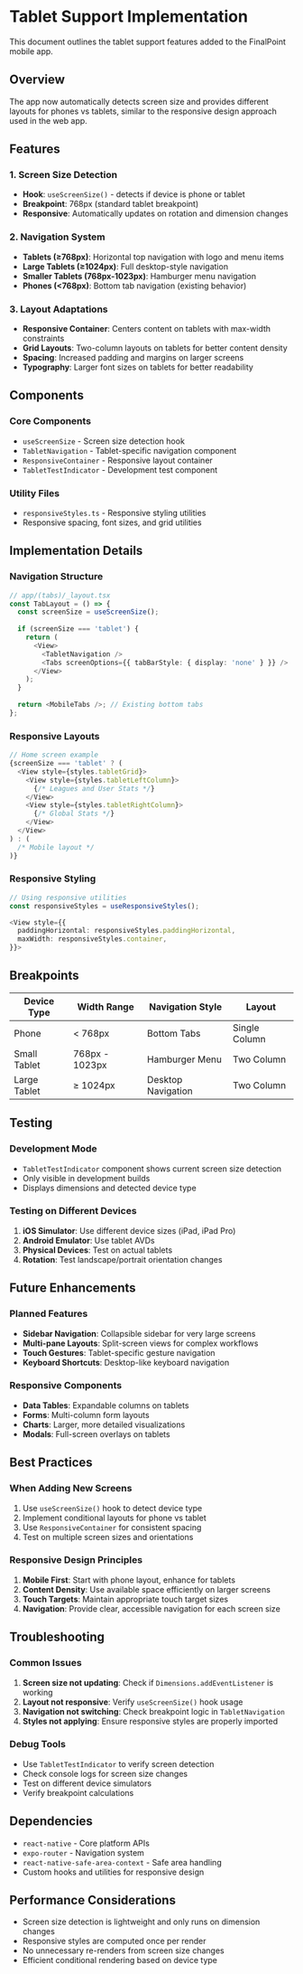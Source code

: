 # Tablet Support Implementation

This document outlines the tablet support features added to the FinalPoint mobile app.

## Overview

The app now automatically detects screen size and provides different layouts for phones vs tablets, similar to the responsive design approach used in the web app.

## Features

### 1. Screen Size Detection
- **Hook**: `useScreenSize()` - detects if device is phone or tablet
- **Breakpoint**: 768px (standard tablet breakpoint)
- **Responsive**: Automatically updates on rotation and dimension changes

### 2. Navigation System
- **Tablets (≥768px)**: Horizontal top navigation with logo and menu items
- **Large Tablets (≥1024px)**: Full desktop-style navigation
- **Smaller Tablets (768px-1023px)**: Hamburger menu navigation
- **Phones (<768px)**: Bottom tab navigation (existing behavior)

### 3. Layout Adaptations
- **Responsive Container**: Centers content on tablets with max-width constraints
- **Grid Layouts**: Two-column layouts on tablets for better content density
- **Spacing**: Increased padding and margins on larger screens
- **Typography**: Larger font sizes on tablets for better readability

## Components

### Core Components
- `useScreenSize` - Screen size detection hook
- `TabletNavigation` - Tablet-specific navigation component
- `ResponsiveContainer` - Responsive layout container
- `TabletTestIndicator` - Development test component

### Utility Files
- `responsiveStyles.ts` - Responsive styling utilities
- Responsive spacing, font sizes, and grid utilities

## Implementation Details

### Navigation Structure
```typescript
// app/(tabs)/_layout.tsx
const TabLayout = () => {
  const screenSize = useScreenSize();
  
  if (screenSize === 'tablet') {
    return (
      <View>
        <TabletNavigation />
        <Tabs screenOptions={{ tabBarStyle: { display: 'none' } }} />
      </View>
    );
  }
  
  return <MobileTabs />; // Existing bottom tabs
};
```

### Responsive Layouts
```typescript
// Home screen example
{screenSize === 'tablet' ? (
  <View style={styles.tabletGrid}>
    <View style={styles.tabletLeftColumn}>
      {/* Leagues and User Stats */}
    </View>
    <View style={styles.tabletRightColumn}>
      {/* Global Stats */}
    </View>
  </View>
) : (
  /* Mobile layout */
)}
```

### Responsive Styling
```typescript
// Using responsive utilities
const responsiveStyles = useResponsiveStyles();

<View style={{
  paddingHorizontal: responsiveStyles.paddingHorizontal,
  maxWidth: responsiveStyles.container,
}}>
```

## Breakpoints

| Device Type | Width Range | Navigation Style | Layout |
|-------------|-------------|------------------|---------|
| Phone | < 768px | Bottom Tabs | Single Column |
| Small Tablet | 768px - 1023px | Hamburger Menu | Two Column |
| Large Tablet | ≥ 1024px | Desktop Navigation | Two Column |

## Testing

### Development Mode
- `TabletTestIndicator` component shows current screen size detection
- Only visible in development builds
- Displays dimensions and detected device type

### Testing on Different Devices
1. **iOS Simulator**: Use different device sizes (iPad, iPad Pro)
2. **Android Emulator**: Use tablet AVDs
3. **Physical Devices**: Test on actual tablets
4. **Rotation**: Test landscape/portrait orientation changes

## Future Enhancements

### Planned Features
- **Sidebar Navigation**: Collapsible sidebar for very large screens
- **Multi-pane Layouts**: Split-screen views for complex workflows
- **Touch Gestures**: Tablet-specific gesture navigation
- **Keyboard Shortcuts**: Desktop-like keyboard navigation

### Responsive Components
- **Data Tables**: Expandable columns on tablets
- **Forms**: Multi-column form layouts
- **Charts**: Larger, more detailed visualizations
- **Modals**: Full-screen overlays on tablets

## Best Practices

### When Adding New Screens
1. Use `useScreenSize()` hook to detect device type
2. Implement conditional layouts for phone vs tablet
3. Use `ResponsiveContainer` for consistent spacing
4. Test on multiple screen sizes and orientations

### Responsive Design Principles
1. **Mobile First**: Start with phone layout, enhance for tablets
2. **Content Density**: Use available space efficiently on larger screens
3. **Touch Targets**: Maintain appropriate touch target sizes
4. **Navigation**: Provide clear, accessible navigation for each screen size

## Troubleshooting

### Common Issues
1. **Screen size not updating**: Check if `Dimensions.addEventListener` is working
2. **Layout not responsive**: Verify `useScreenSize()` hook usage
3. **Navigation not switching**: Check breakpoint logic in `TabletNavigation`
4. **Styles not applying**: Ensure responsive styles are properly imported

### Debug Tools
- Use `TabletTestIndicator` to verify screen detection
- Check console logs for screen size changes
- Test on different device simulators
- Verify breakpoint calculations

## Dependencies

- `react-native` - Core platform APIs
- `expo-router` - Navigation system
- `react-native-safe-area-context` - Safe area handling
- Custom hooks and utilities for responsive design

## Performance Considerations

- Screen size detection is lightweight and only runs on dimension changes
- Responsive styles are computed once per render
- No unnecessary re-renders from screen size changes
- Efficient conditional rendering based on device type

